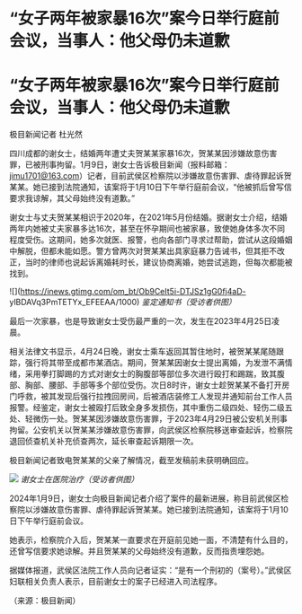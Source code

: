 # “女子两年被家暴16次”案今日举行庭前会议，当事人：他父母仍未道歉

# “女子两年被家暴16次”案今日举行庭前会议，当事人：他父母仍未道歉

极目新闻记者 杜光然

四川成都的谢女士，结婚两年遭丈夫贺某某家暴16次，贺某某因涉嫌故意伤害罪，已被刑事拘留。1月9日，谢女士告诉极目新闻（报料邮箱：jimu1701@163.com）记者，目前武侯区检察院以涉嫌故意伤害罪、虐待罪起诉贺某某。她已接到法院通知，该案将于1月10日下午举行庭前会议，“他被抓后曾写信要求我谅解，其父母始终没有道歉。”

谢女士与丈夫贺某某相识于2020年，在2021年5月份结婚。据谢女士介绍，结婚两年内她被丈夫家暴多达16次，甚至在怀孕期间也被家暴，致使她身体多次不同程度受伤。这期间，她多次就医、报警，也向各部门寻求过帮助，尝试从这段婚姻中解脱，但都未能如愿。警方曾两次对贺某某出具家庭暴力告诫书，但其拒不改正，当时的律师也说起诉离婚耗时长，建议协商离婚，她尝试逃跑，但每次都能被找到。

![](https://inews.gtimg.com/om_bt/Ob9CeIt5i-DTJSz1gG0fj4aD-
ylBDAVq3PmTETYx_EFEEAA/1000) _鉴定通知书（受访者供图）_

最后一次家暴，也是导致谢女士受伤最严重的一次，发生在2023年4月25日凌晨。

相关法律文书显示，4月24日晚，谢女士乘车返回其暂住地时，被贺某某尾随跟踪，强行将其带至成都市某酒店。期间，贺某某因谢女士提出离婚，为发泄不满情绪，采用拳打脚踢的方式对谢女士的胸腹部等部位多次进行殴打和踢踹，致其腹部、胸部、腰部、手部等多个部位受伤。次日8时许，谢女士趁贺某某不备打开房门呼救，被其发现后强行拉拽回房间，后被酒店装修工人发现并通知前台工作人员报警。经鉴定，谢女士被殴打后致全身多发损伤，其中重伤二级四处、轻伤二级五处、轻微伤一处。贺某某因涉嫌故意伤害罪，于2023年4月29日被公安机关刑事拘留。公安机关以贺某某涉嫌故意伤害罪，向武侯区检察院移送审查起诉，检察院退回侦查机关补充侦查两次，延长审查起诉期限一次。

极目新闻记者致电贺某某的父亲了解情况，截至发稿前未获明确回应。

![](https://inews.gtimg.com/om_bt/OL8d4XaF1SHlzZtW2wPBY374B1s_sSKyT2Hi5hnj8qYCgAA/1000)
_谢女士在医院治疗（受访者供图）_

2024年1月9日，谢女士向极目新闻记者介绍了案件的最新进展，称目前武侯区检察院以涉嫌故意伤害罪、虐待罪起诉贺某某。她已接到法院通知，该案将于1月10日下午举行庭前会议。

她表示，检察院介入后，贺某某一直要求在开庭前见她一面，不清楚有什么目的，还曾写信要求她谅解。并且贺某某的父母始终没有道歉，反而指责埋怨她。

据媒体报道，武侯区法院工作人员向记者证实：“是有一个刑初的（案号）。”武侯区妇联相关负责人表示，目前谢女士的案子已经进入司法程序。

（来源：极目新闻）

